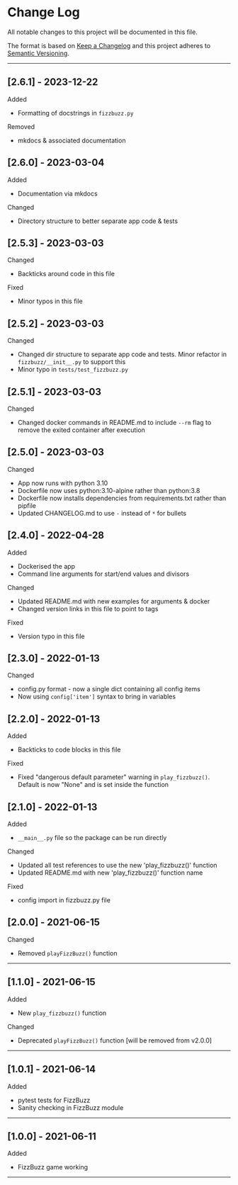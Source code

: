 <!-- omit in toc -->
# Change Log

All notable changes to this project will be documented in this file.

The format is based on [Keep a Changelog](https://keepachangelog.com/en/1.0.0/) and this project adheres to [Semantic Versioning](https://semver.org/).

---

## [2.6.1] - 2023-12-22

Added

- Formatting of docstrings in `fizzbuzz.py`

Removed

- mkdocs & associated documentation

## [2.6.0] - 2023-03-04

Added

- Documentation via mkdocs

Changed

- Directory structure to better separate app code & tests

## [2.5.3] - 2023-03-03

Changed

- Backticks around code in this file

Fixed

- Minor typos in this file

## [2.5.2] - 2023-03-03

Changed

- Changed dir structure to separate app code and tests. Minor refactor in `fizzbuzz/__init__.py` to support this
- Minor typo in `tests/test_fizzbuzz.py`

## [2.5.1] - 2023-03-03

Changed

- Changed docker commands in README.md to include `--rm` flag to remove the exited container after execution

## [2.5.0] - 2023-03-03

Changed

- App now runs with python 3.10
- Dockerfile now uses python:3.10-alpine rather than python:3.8
- Dockerfile now installs dependencies from requirements.txt rather than pipfile
- Updated CHANGELOG.md to use `-` instead of `*` for bullets

## [2.4.0] - 2022-04-28

Added

* Dockerised the app
* Command line arguments for start/end values and divisors

Changed

* Updated README.md with new examples for arguments & docker
* Changed version links in this file to point to tags

Fixed

* Version typo in this file

## [2.3.0] - 2022-01-13

Changed

* config.py format - now a single dict containing all config items
* Now using `config['item']` syntax to bring in variables

## [2.2.0] - 2022-01-13

Added

* Backticks to code blocks in this file

Fixed

* Fixed "dangerous default parameter" warning in `play_fizzbuzz()`. Default is now "None" and is set inside the function

## [2.1.0] - 2022-01-13

Added

* `__main__.py` file so the package can be run directly

Changed

* Updated all test references to use the new 'play_fizzbuzz()' function
* Updated README.md with new 'play_fizzbuzz()' function name

Fixed

* config import in fizzbuzz.py file

## [2.0.0] - 2021-06-15

Changed

* Removed `playFizzBuzz()` function

---

## [1.1.0] - 2021-06-15

Added

* New `play_fizzbuzz()` function

Changed

* Deprecated `playFizzBuzz()` function [will be removed from v2.0.0]

---

## [1.0.1] - 2021-06-14

Added

* pytest tests for FizzBuzz
* Sanity checking in FizzBuzz module

---

## [1.0.0] - 2021-06-11

Added

* FizzBuzz game working

---
